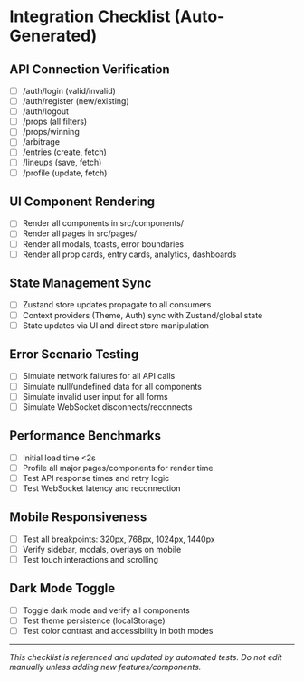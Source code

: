 # Integration Checklist (Auto-Generated)

## API Connection Verification
- [ ] /auth/login (valid/invalid)
- [ ] /auth/register (new/existing)
- [ ] /auth/logout
- [ ] /props (all filters)
- [ ] /props/winning
- [ ] /arbitrage
- [ ] /entries (create, fetch)
- [ ] /lineups (save, fetch)
- [ ] /profile (update, fetch)

## UI Component Rendering
- [ ] Render all components in src/components/
- [ ] Render all pages in src/pages/
- [ ] Render all modals, toasts, error boundaries
- [ ] Render all prop cards, entry cards, analytics, dashboards

## State Management Sync
- [ ] Zustand store updates propagate to all consumers
- [ ] Context providers (Theme, Auth) sync with Zustand/global state
- [ ] State updates via UI and direct store manipulation

## Error Scenario Testing
- [ ] Simulate network failures for all API calls
- [ ] Simulate null/undefined data for all components
- [ ] Simulate invalid user input for all forms
- [ ] Simulate WebSocket disconnects/reconnects

## Performance Benchmarks
- [ ] Initial load time <2s
- [ ] Profile all major pages/components for render time
- [ ] Test API response times and retry logic
- [ ] Test WebSocket latency and reconnection

## Mobile Responsiveness
- [ ] Test all breakpoints: 320px, 768px, 1024px, 1440px
- [ ] Verify sidebar, modals, overlays on mobile
- [ ] Test touch interactions and scrolling

## Dark Mode Toggle
- [ ] Toggle dark mode and verify all components
- [ ] Test theme persistence (localStorage)
- [ ] Test color contrast and accessibility in both modes

---
*This checklist is referenced and updated by automated tests. Do not edit manually unless adding new features/components.* 